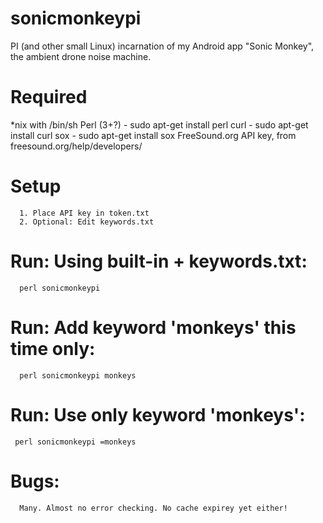# sonicmonkeypi
PI (and other small Linux) incarnation of my Android app "Sonic Monkey", the ambient drone noise machine.

# Required
*nix with /bin/sh
Perl (3+?) - sudo apt-get install perl
curl       - sudo apt-get install curl 
sox        - sudo apt-get install sox
FreeSound.org API key, from 
     freesound.org/help/developers/

# Setup
      1. Place API key in token.txt
      2. Optional: Edit keywords.txt

# Run: Using built-in + keywords.txt:

      perl sonicmonkeypi

# Run: Add keyword 'monkeys' this time only:

      perl sonicmonkeypi monkeys

# Run: Use only keyword 'monkeys':

     perl sonicmonkeypi =monkeys

# Bugs:
      Many. Almost no error checking. No cache expirey yet either!
